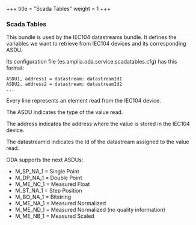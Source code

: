 +++
title = "Scada Tables"
weight = 1
+++

### Scada Tables

This bundle is used by the IEC104 datastreams bundle. It defines the variables we want to retrieve from IEC104 devices and its corresponding ASDU.

Its configuration file (es.amplia.oda.service.scadatables.cfg) has this format:

```properties
ASDU1, address1 = datastream: datastreamId1
ASDU2, address2 = datastream: datastreamId2
...
```

Every line represents an element read from the IEC104 device.

The ASDU indicates the type of the value read.

The address indicates the address where the value is stored in the IEC104 device.

The datastreamId indicates the Id of the datastream assigned to the value read.

ODA supports the next ASDUs:

* M_SP_NA_1 = Single Point
* M_DP_NA_1 = Double Point
* M_ME_NC_1 = Measured Float
* M_ST_NA_1 = Step Position
* M_BO_NA_1 = Bitstring
* M_ME_NA_1 = Measured Normalized
* M_ME_ND_1 = Measured Normalized (no quality information)
* M_ME_NB_1 = Measured Scaled
